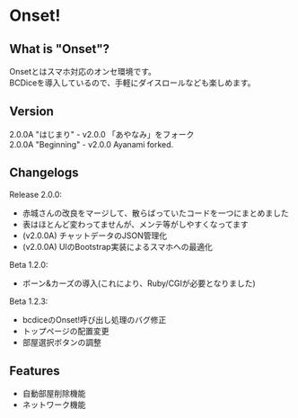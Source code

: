 # Onset!

## What is "Onset"?
Onsetとはスマホ対応のオンセ環境です。  
BCDiceを導入しているので、手軽にダイスロールなども楽しめます。 

## Version
2.0.0A "はじまり" - v2.0.0 「あやなみ」をフォーク  
2.0.0A "Beginning" - v2.0.0 Ayanami forked.

## Changelogs
Release 2.0.0:
+ 赤城さんの改良をマージして、散らばっていたコードを一つにまとめました
+ 表はほとんど変わってませんが、メンテ等がしやすくなってます
+ (v2.0.0A) チャットデータのJSON管理化
+ (v2.0.0A) UIのBootstrap実装によるスマホへの最適化

Beta 1.2.0:
+ ボーン&カーズの導入(これにより、Ruby/CGIが必要となりました)

Beta 1.2.3:
+ bcdiceのOnset!呼び出し処理のバグ修正
+ トップページの配置変更
+ 部屋選択ボタンの調整

## Features
+ 自動部屋削除機能
+ ネットワーク機能
